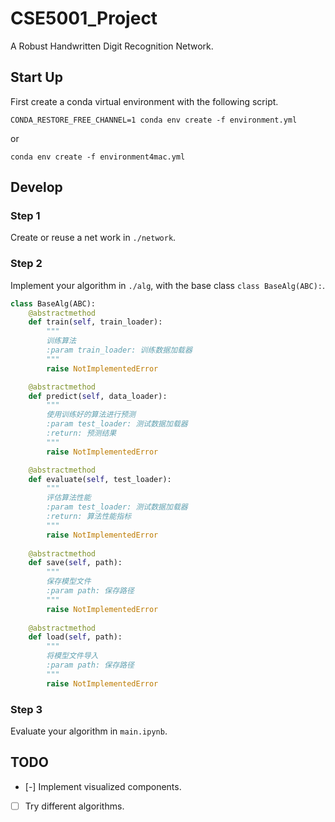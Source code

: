 # CSE5001_Project
A Robust Handwritten Digit Recognition Network.

## Start Up

First create a conda virtual environment with the following script.

```shell
CONDA_RESTORE_FREE_CHANNEL=1 conda env create -f environment.yml
```

or

```shell
conda env create -f environment4mac.yml
```

## Develop

### Step 1

Create or reuse a net work in `./network`.

### Step 2

Implement your algorithm in `./alg`, with the base class `class BaseAlg(ABC):`.

``` python
class BaseAlg(ABC):
	@abstractmethod
	def train(self, train_loader):
		"""
		训练算法
		:param train_loader: 训练数据加载器
		"""
		raise NotImplementedError

	@abstractmethod
	def predict(self, data_loader):
		"""
		使用训练好的算法进行预测
		:param test_loader: 测试数据加载器
		:return: 预测结果
		"""
		raise NotImplementedError

	@abstractmethod
	def evaluate(self, test_loader):
		"""
		评估算法性能
		:param test_loader: 测试数据加载器
		:return: 算法性能指标
		"""
		raise NotImplementedError
	
	@abstractmethod
	def save(self, path):
		"""
		保存模型文件
		:param path: 保存路径
		"""
		raise NotImplementedError
	
	@abstractmethod
	def load(self, path):
		"""
		将模型文件导入
		:param path: 保存路径
		"""
		raise NotImplementedError
```

### Step 3

Evaluate your algorithm in `main.ipynb`.

## TODO

- [-] Implement visualized components.

- [ ] Try different algorithms.
